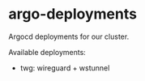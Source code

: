 # argo-deployments
Argocd deployments for our cluster.

Available deployments:
- twg: wireguard + wstunnel